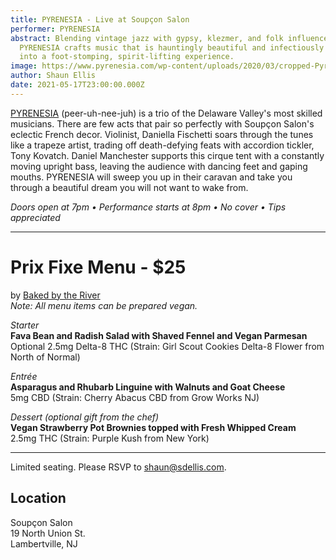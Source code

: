 ```yaml
---
title: PYRENESIA - Live at Soupçon Salon
performer: PYRENESIA
abstract: Blending vintage jazz with gypsy, klezmer, and folk influences,
  PYRENESIA crafts music that is hauntingly beautiful and infectiously joyous
  into a foot-stomping, spirit-lifting experience.
image: https://www.pyrenesia.com/wp-content/uploads/2020/03/cropped-Pyr-new-header-1.jpg
author: Shaun Ellis
date: 2021-05-17T23:00:00.000Z
---
```

[PYRENESIA](https://pyrenesia.bandcamp.com/) (peer-uh-nee-juh) is a trio of the Delaware Valley's most skilled musicians. There are few acts that pair so perfectly with Soupçon Salon's eclectic French decor. Violinist, Daniella Fischetti soars through the tunes like a trapeze artist, trading off death-defying feats with accordion tickler, Tony Kovatch. Daniel Manchester supports this cirque tent with a constantly moving upright bass, leaving the audience with dancing feet and gaping mouths. PYRENESIA will sweep you up in their caravan and take you through a beautiful dream you will not want to wake from.

*Doors open at 7pm • Performance starts at 8pm • No cover • Tips appreciated*

---

# Prix Fixe Menu - $25
by [Baked by the River](https://bakedbytheriver.com/)<br/>
*Note: All menu items can be prepared vegan.*

*Starter*<br/>
**Fava Bean and Radish Salad with Shaved Fennel and Vegan Parmesan**<br/>
Optional 2.5mg Delta-8 THC (Strain: Girl Scout Cookies Delta-8 Flower from North of Normal)

*Entrée*<br/>
**Asparagus and Rhubarb Linguine with Walnuts and Goat Cheese**<br/>
5mg CBD (Strain: Cherry Abacus CBD from Grow Works NJ)

*Dessert (optional gift from the chef)*<br/>
**Vegan Strawberry Pot Brownies topped with Fresh Whipped Cream**<br/>
2.5mg THC (Strain: Purple Kush from New York)<br/>

---
Limited seating. Please RSVP to shaun@sdellis.com.

## Location
Soupçon Salon<br/>
19 North Union St.<br/>
Lambertville, NJ
